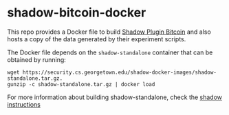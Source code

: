 # shadow-bitcoin-docker

This repo provides a Docker file to build [Shadow Plugin Bitcoin](https://github.com/shadow/shadow-plugin-bitcoin) and also hosts a copy of the data generated by their experiment scripts.


The Docker file depends on the `shadow-standalone` container that can be obtained by running:
```
wget https://security.cs.georgetown.edu/shadow-docker-images/shadow-standalone.tar.gz.
gunzip -c shadow-standalone.tar.gz | docker load
```
For more information about building shadow-standalone, check the [shadow instructions](https://github.com/shadow/shadow/wiki/1-Installation-and-Setup#pre-built-images)
